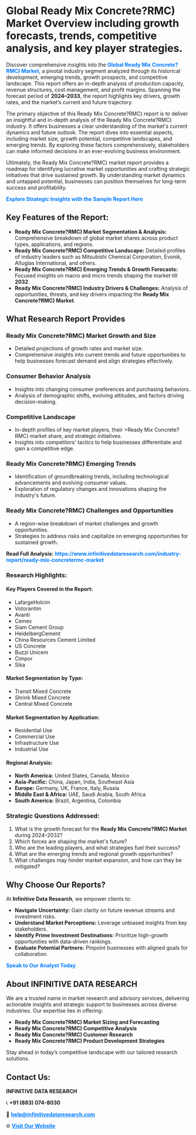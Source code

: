 <h1>Global Ready Mix Concrete?RMC) Market Overview including growth forecasts, trends, competitive analysis, and key player strategies.</h1>
<p>
Discover comprehensive insights into the 
<a href="https://www.infinitivedataresearch.com/industry-report/ready-mix-concretermc-market" rel="dofollow" style="color: #007BFF; text-decoration: none;"><strong>Global Ready Mix Concrete?RMC) Market</strong></a>, a pivotal industry segment analyzed through its historical development, emerging trends, growth prospects, and competitive landscape. This report offers an in-depth analysis of production capacity, revenue structures, cost management, and profit margins. Spanning the forecast period of <strong>2024–2033</strong>, the report highlights key drivers, growth rates, and the market’s current and future trajectory.
</p>
<p>
The primary objective of this Ready Mix Concrete?RMC) report is to deliver an insightful and in-depth analysis of the Ready Mix Concrete?RMC) industry. It offers businesses a clear understanding of the market's current dynamics and future outlook. The report dives into essential aspects, including market size, growth potential, competitive landscapes, and emerging trends. By exploring these factors comprehensively, stakeholders can make informed decisions in an ever-evolving business environment.
</p>
<p>
Ultimately, the Ready Mix Concrete?RMC) market report provides a roadmap for identifying lucrative market opportunities and crafting strategic initiatives that drive sustained growth. By understanding market dynamics and untapped potential, businesses can position themselves for long-term success and profitability.
</p>
<p>
<a href="https://www.infinitivedataresearch.com/request-sample/reportId=106003" style="color: #007BFF; text-decoration: none;"><strong>Explore Strategic Insights with the Sample Report Here</strong></a>
</p>

<h2>Key Features of the Report:</h2>
<ul>
<li><strong>Ready Mix Concrete?RMC) Market Segmentation & Analysis:</strong> Comprehensive breakdown of global market shares across product types, applications, and regions.</li>
<li><strong>Ready Mix Concrete?RMC) Competitive Landscape:</strong> Detailed profiles of industry leaders such as Mitsubishi Chemical Corporation, Evonik, Altuglas International, and others.</li>
<li><strong>Ready Mix Concrete?RMC) Emerging Trends & Growth Forecasts:</strong> Focused insights on macro and micro trends shaping the market till <strong>2032</strong>.</li>
<li><strong>Ready Mix Concrete?RMC) Industry Drivers & Challenges:</strong> Analysis of opportunities, threats, and key drivers impacting the <strong>Ready Mix Concrete?RMC) Market</strong>.</li>
</ul>

<h2>What Research Report Provides</h2>
<h3>Ready Mix Concrete?RMC) Market Growth and Size</h3>
<ul>
<li>Detailed projections of growth rates and market size.</li>
<li>Comprehensive insights into current trends and future opportunities to help businesses forecast demand and align strategies effectively.</li>
</ul>

<h3>Consumer Behavior Analysis</h3>
<ul>
<li>Insights into changing consumer preferences and purchasing behaviors.</li>
<li>Analysis of demographic shifts, evolving attitudes, and factors driving decision-making.</li>
</ul>

<h3>Competitive Landscape</h3>
<ul>
<li>In-depth profiles of key market players, their >Ready Mix Concrete?RMC) market share, and strategic initiatives.</li>
<li>Insights into competitors' tactics to help businesses differentiate and gain a competitive edge.</li>
</ul>

<h3>Ready Mix Concrete?RMC) Emerging Trends</h3>
<ul>
<li>Identification of groundbreaking trends, including technological advancements and evolving consumer values.</li>
<li>Exploration of regulatory changes and innovations shaping the industry's future.</li>
</ul>

<h3>Ready Mix Concrete?RMC) Challenges and Opportunities</h3>
<ul>
<li>A region-wise breakdown of market challenges and growth opportunities.</li>
<li>Strategies to address risks and capitalize on emerging opportunities for sustained growth.</li>
</ul>
<p><strong>Read Full Analysis:</strong> <a href="https://www.infinitivedataresearch.com/industry-report/ready-mix-concretermc-market" rel="dofollow" style="color: #007BFF; text-decoration: none;"><strong>https://www.infinitivedataresearch.com/industry-report/ready-mix-concretermc-market</strong></a></p>
<h3>Research Highlights:</h3>
<h4>Key Players Covered in the Report:</h4>
<ul><li>LafargeHolcim</li><li>Votorantim</li><li>Avanti</li><li>Cemex</li><li>Siam Cement Group</li><li>HeidelbergCement</li><li>China Resources Cement Limited</li><li>US Concrete</li><li>Buzzi Unicem</li><li>Cimpor</li><li>Sika</li></ul>
<h4>Market Segmentation by Type:</h4>
<ul><li>Transit Mixed Concrete</li><li>Shrink Mixed Concrete</li><li>Central Mixed Concrete</li></ul>
<h4>Market Segmentation by Application:</h4>
<ul><li>Residential Use</li><li>Commercial Use</li><li>Infrastructure Use</li><li>Industrial Use</li></ul>

<h4>Regional Analysis:</h4>
<ul>
<li><strong>North America:</strong> United States, Canada, Mexico</li>
<li><strong>Asia-Pacific:</strong> China, Japan, India, Southeast Asia</li>
<li><strong>Europe:</strong> Germany, UK, France, Italy, Russia</li>
<li><strong>Middle East & Africa:</strong> UAE, Saudi Arabia, South Africa</li>
<li><strong>South America:</strong> Brazil, Argentina, Colombia</li>
</ul>

<h3>Strategic Questions Addressed:</h3>
<ol>
<li>What is the growth forecast for the <strong>Ready Mix Concrete?RMC) Market</strong> during 2024–2032?</li>
<li>Which forces are shaping the market's future?</li>
<li>Who are the leading players, and what strategies fuel their success?</li>
<li>What are the emerging trends and regional growth opportunities?</li>
<li>What challenges may hinder market expansion, and how can they be mitigated?</li>
</ol>

<h2>Why Choose Our Reports?</h2>
<p>At <strong>Infinitive Data Research</strong>, we empower clients to:</p>
<ul>
<li><strong>Navigate Uncertainty:</strong> Gain clarity on future revenue streams and investment risks.</li>
<li><strong>Understand Market Perceptions:</strong> Leverage unbiased insights from key stakeholders.</li>
<li><strong>Identify Prime Investment Destinations:</strong> Prioritize high-growth opportunities with data-driven rankings.</li>
<li><strong>Evaluate Potential Partners:</strong> Pinpoint businesses with aligned goals for collaboration.</li>
</ul>
<p><a href="https://www.infinitivedataresearch.com/industry-report/ready-mix-concretermc-market" rel="dofollow" style="color: #007BFF; text-decoration: none;"><strong>Speak to Our Analyst Today</strong></a></p>

<h2>About INFINITIVE DATA RESEARCH</h2>
<p>We are a trusted name in market research and advisory services, delivering actionable insights and strategic support to businesses across diverse industries. Our expertise lies in offering:</p>
<ul>
<li><strong>Ready Mix Concrete?RMC) Market Sizing and Forecasting</strong></li>
<li><strong>Ready Mix Concrete?RMC) Competitive Analysis</strong></li>
<li><strong>Ready Mix Concrete?RMC) Customer Research</strong></li>
<li><strong>Ready Mix Concrete?RMC) Product Development Strategies</strong></li>
</ul>
<p>Stay ahead in today’s competitive landscape with our tailored research solutions.</p>

<h2>Contact Us:</h2>
<p><strong>INFINITIVE DATA RESEARCH</strong></p>
<p>📞 <strong>+91 (883) 074-8030</strong></p>
<p>📧 <strong><a href="mailto:help@infinitivedataresearch.com" style="color: #007BFF;">help@infinitivedataresearch.com</a></strong></p>
<p>🌐 <strong><a href="https://www.infinitivedataresearch.com" rel="dofollow" style="color: #007BFF;">Visit Our Website</a></strong></p>